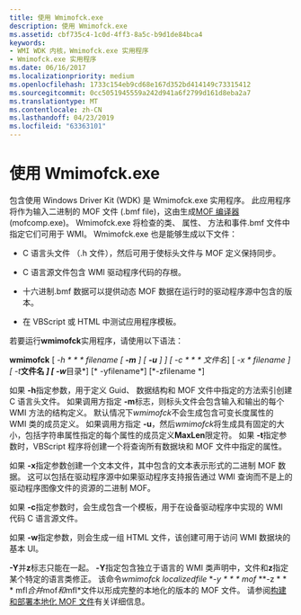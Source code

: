 ```yaml
---
title: 使用 Wmimofck.exe
description: 使用 Wmimofck.exe
ms.assetid: cbf735c4-1c0d-4ff3-8a5c-b9d1de84bca4
keywords:
- WMI WDK 内核，Wmimofck.exe 实用程序
- Wmimofck.exe 实用程序
ms.date: 06/16/2017
ms.localizationpriority: medium
ms.openlocfilehash: 1733c154eb9cd68e167d352bd414149c73315412
ms.sourcegitcommit: 0cc5051945559a242d941a6f2799d161d8eba2a7
ms.translationtype: MT
ms.contentlocale: zh-CN
ms.lasthandoff: 04/23/2019
ms.locfileid: "63363101"
---
```

# <a name="using-wmimofckexe"></a>使用 Wmimofck.exe





包含使用 Windows Driver Kit (WDK) 是 Wmimofck.exe 实用程序。 此应用程序将作为输入二进制的 MOF 文件 (.bmf file)，这由生成[MOF 编译器](compiling-a-driver-s-mof-file.md)(mofcomp.exe)。 Wmimofck.exe 将检查的类、 属性、 方法和事件.bmf 文件中指定它们可用于 WMI。 Wmimofck.exe 也是能够生成以下文件：

-   C 语言头文件 （.h 文件），然后可用于使标头文件与 MOF 定义保持同步。

-   C 语言源文件包含 WMI 驱动程序代码的存根。

-   十六进制.bmf 数据可以提供动态 MOF 数据在运行时的驱动程序源中包含的版本。

-   在 VBScript 或 HTML 中测试应用程序模板。

若要运行**wmimofck**实用程序，请使用以下语法：

**wmimofck** \[  **-h * * * filename* \[ **-m** \] \[ **-u** \] \] \[* *-c * * * 文件名*\] \[ **-x * **filename* \] \[** -t***文件名 *\] \[* *-w***目录*\] \[* -yfilename*\] \[*-zfilename *\]

如果 **-h**指定参数，用于定义 Guid、 数据结构和 MOF 文件中指定的方法索引创建 C 语言头文件。 如果调用方指定 **-m**标志，则标头文件会包含输入和输出的每个 WMI 方法的结构定义。 默认情况下*wmimofck*不会生成包含可变长度属性的 WMI 类的成员定义。 如果调用方指定 **-u**，然后*wmimofck*将生成具有固定的大小，包括字符串属性指定的每个属性的成员定义**MaxLen**限定符。 如果 **-t**指定参数时，VBScript 程序将创建一个将查询所有数据块和 MOF 文件中指定的属性。

如果 **-x**指定参数创建一个文本文件，其中包含的文本表示形式的二进制 MOF 数据。 这可以包括在驱动程序源中如果驱动程序支持报告通过 WMI 查询而不是上的驱动程序图像文件的资源的二进制 MOF。

如果 **-c**指定参数时，会生成包含一个模板，用于在设备驱动程序中实现的 WMI 代码 C 语言源文件。

如果 **-w**指定参数，则会生成一组 HTML 文件，该创建可用于访问 WMI 数据块的基本 UI。

**-Y**并**z**标志只能在一起。 **-Y**指定包含独立于语言的 WMI 类声明中，文件和**z**指定某个特定的语言类修正。 该命令*wmimofck localizedfile* **-y * * * mof* **-z * * * mfl*合并*mof*和*mfl*文件以形成完整的本地化的版本的 MOF 文件。 请参阅[构建和部署本地化 MOF 文件](building-and-deploying-the-localized-mof-file.md)有关详细信息。

 

 




